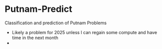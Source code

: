 # Putnam-Predict
Classification and prediction of Putnam Problems
- Likely a problem for 2025 unless I can regain some compute and have time in the next month
- 
